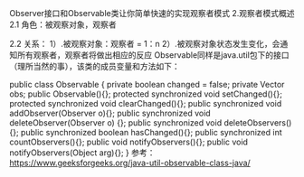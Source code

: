 Observer接口和Observable类让你简单快速的实现观察者模式
2.观察者模式概述
2.1 角色：被观察对象，观察者

2.2 关系： 
1）.被观察对象：观察者 = 1：n 
2）.被观察对象状态发生变化，会通知所有观察者，观察者将做出相应的反应
Observable同样是java.util包下的接口（理所当然的事），该类的成员变量和方法如下：

public class Observable {
    private boolean changed = false;
    private Vector<Observer> obs;
    public Observable(){};
    protected synchronized void setChanged(){};
    protected synchronized void clearChanged(){};
    public synchronized void addObserver(Observer o){};
    public synchronized void deleteObserver(Observer o) {};
    public synchronized void deleteObservers(){};
    public synchronized boolean hasChanged(){};
    public synchronized int countObservers(){};
    public void notifyObservers(){};
    public void notifyObservers(Object arg){};
}
参考：https://www.geeksforgeeks.org/java-util-observable-class-java/
